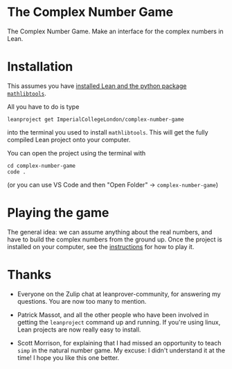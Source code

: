 # The Complex Number Game

The Complex Number Game. Make an interface for the complex numbers in Lean.

# Installation

This assumes you have [installed Lean and the python package `mathlibtools`](https://leanprover-community.github.io/get_started.html).

All you have to do is type

```
leanproject get ImperialCollegeLondon/complex-number-game
```

into the terminal you used to install `mathlibtools`. This will get the fully compiled Lean project onto your computer.

You can open the project using the terminal with

```
cd complex-number-game
code .
```

(or you can use VS Code and then "Open Folder" -> `complex-number-game`)

# Playing the game

The general idea: we can assume anything about the real numbers, and have to build the complex numbers from the ground up.
Once the project is installed on your computer, see the [instructions](INSTRUCTIONS.md) for how to play it.

# Thanks

* Everyone on the Zulip chat at leanprover-community, for answering my
questions. You are now too many to mention.

* Patrick Massot, and all the other people who have been involved in getting
  the `leanproject` command up and running. If you're using linux, Lean
  projects are now really easy to install.

* Scott Morrison, for explaining that I had missed an opportunity to teach `simp`
  in the natural number game. My excuse: I didn't understand it at the time!
  I hope you like this one better.

